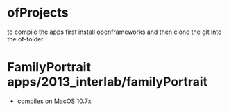 ofProjects
==========

to compile the apps first install openframeworks and then clone the git into the of-folder.


FamilyPortrait   apps/2013_interlab/familyPortrait
===================================================
- compiles on MacOS 10.7x
